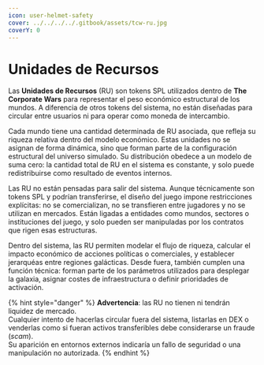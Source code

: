 ```yaml
---
icon: user-helmet-safety
cover: ../../../../.gitbook/assets/tcw-ru.jpg
coverY: 0
---
```


# Unidades de Recursos

Las **Unidades de Recursos** (RU) son tokens SPL utilizados dentro de **The Corporate Wars** para representar el peso económico estructural de los mundos. A diferencia de otros tokens del sistema, no están diseñadas para circular entre usuarios ni para operar como moneda de intercambio.

Cada mundo tiene una cantidad determinada de RU asociada, que refleja su riqueza relativa dentro del modelo económico. Estas unidades no se asignan de forma dinámica, sino que forman parte de la configuración estructural del universo simulado. Su distribución obedece a un modelo de suma cero: la cantidad total de RU en el sistema es constante, y solo puede redistribuirse como resultado de eventos internos.

Las RU no están pensadas para salir del sistema. Aunque técnicamente son tokens SPL y podrían transferirse, el diseño del juego impone restricciones explícitas: no se comercializan, no se transfieren entre jugadores y no se utilizan en mercados. Están ligadas a entidades como mundos, sectores o instituciones del juego, y solo pueden ser manipuladas por los contratos que rigen esas estructuras.

Dentro del sistema, las RU permiten modelar el flujo de riqueza, calcular el impacto económico de acciones políticas o comerciales, y establecer jerarquéas entre regiones galácticas. Desde fuera, también cumplen una función técnica: forman parte de los parámetros utilizados para desplegar la galaxia, asignar costes de infraestructura o definir prioridades de activación.

{% hint style="danger" %}
**Advertencia**: las RU no tienen ni tendrán liquidez de mercado.\
Cualquier intento de hacerlas circular fuera del sistema, listarlas en DEX o venderlas como si fueran activos transferibles debe considerarse un fraude (_scam_).\
Su aparición en entornos externos indicaría un fallo de seguridad o una manipulación no autorizada.
{% endhint %}
